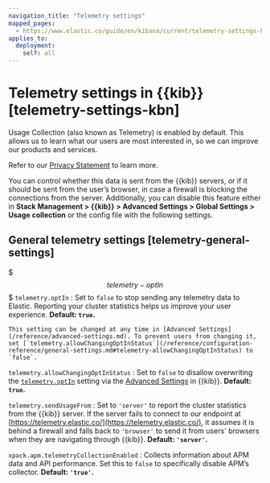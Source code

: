 ```yaml
---
navigation_title: "Telemetry settings"
mapped_pages:
  - https://www.elastic.co/guide/en/kibana/current/telemetry-settings-kbn.html
applies_to:
  deployment:
    self: all
---
```


# Telemetry settings in {{kib}} [telemetry-settings-kbn]


Usage Collection (also known as Telemetry) is enabled by default. This allows us to learn what our users are most interested in, so we can improve our products and services.

Refer to our [Privacy Statement](https://www.elastic.co/legal/product-privacy-statement) to learn more.

You can control whether this data is sent from the {{kib}} servers, or if it should be sent from the user’s browser, in case a firewall is blocking the connections from the server. Additionally, you can disable this feature either in **Stack Management > {{kib}} > Advanced Settings > Global Settings > Usage collection** or the config file with the following settings.


## General telemetry settings [telemetry-general-settings]

$$$telemetry-optIn$$$ `telemetry.optIn`
:   Set to `false` to stop sending any telemetry data to Elastic. Reporting your cluster statistics helps us improve your user experience. **Default: `true`.**<br>

    This setting can be changed at any time in [Advanced Settings](/reference/advanced-settings.md). To prevent users from changing it, set [`telemetry.allowChangingOptInStatus`](/reference/configuration-reference/general-settings.md#telemetry-allowChangingOptInStatus) to `false`.


`telemetry.allowChangingOptInStatus`
:   Set to `false` to disallow overwriting the [`telemetry.optIn`](#telemetry-optIn) setting via the [Advanced Settings](/reference/advanced-settings.md) in {{kib}}. **Default: `true`.**

`telemetry.sendUsageFrom`
:   Set to `'server'` to report the cluster statistics from the {{kib}} server. If the server fails to connect to our endpoint at [https://telemetry.elastic.co/](https://telemetry.elastic.co/), it assumes it is behind a firewall and falls back to `'browser'` to send it from users' browsers when they are navigating through {{kib}}. **Default: `'server'`.**

`xpack.apm.telemetryCollectionEnabled`
:   Collects information about APM data and API performance. Set this to `false` to specifically disable APM’s collector. **Default: `'true'`.**

